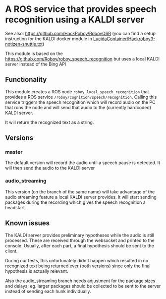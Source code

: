 # A ROS service that provides speech recognition using a KALDI server

See also: https://github.com/HackRoboy/RoboyOSR
(you can find a setup instruction for the KALDI docker module in [LucidaContainer/Hackroboy3-notizen-shuttle.txt](https://github.com/HackRoboy/RoboyOSR/blob/master/LucidaContainer/Hackroboy3-notizen-shuttle.txt9))

This module is based on the https://github.com/Roboy/roboy_speech_recognition but uses a local KALDI server instead of the Bing API

## Functionality
This module creates a ROS node `roboy_local_speech_recognition` that provides a ROS service `/roboy/cognition/speech/recognition`.
Calling this service triggers the speech recognition which will record audio on the PC that runs the node and will send that audio to the (currently hardcoded) KALDI server.

It will return the recognized text as a string.

## Versions

### master
The default version will record the audio until a speech pause is detected. It will then send the audio to the KALDI server

### audio_streaming
This version (on the branch of the same name) will take advantage of the audio streaming feature a local KALDI server provides.
It will start sending packages during the recording which gives the speech recognition a headstart.


## Known issues

The KALDI server provides preliminary hypotheses while the audio is still processed.
These are received through the websocket and printed to the console.
Usually, after each part, a final hypothesis should be sent to the client.

During our tests, this unfortunately didn't happen which resulted in no recognized text being returned ever (both versions) since only the final hypothesis is actually relevant.

Also the audio_streaming branch needs adjustment for the package sizes and delays; eg. larger packages should be collected to be sent to the server instead of sending each hunk individually.